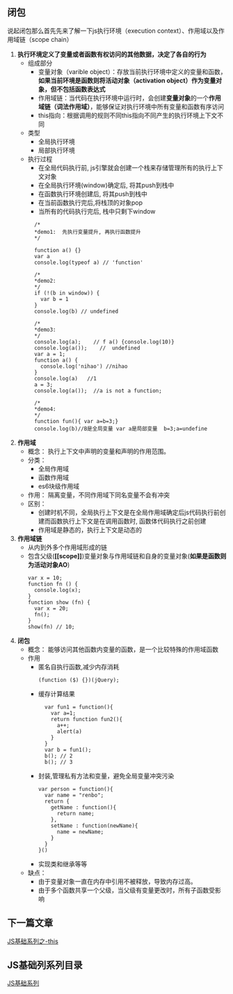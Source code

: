 ## 闭包
  说起闭包那么首先先来了解一下js执行环境（execution context）、作用域以及作用域链（scope chain）
   1. **执行环境定义了变量或者函数有权访问的其他数据，决定了各自的行为**
      - 组成部分
          - 变量对象（varible object）：存放当前执行环境中定义的变量和函数，**如果当前环境是函数则将活动对象（activation object）作为变量对象，但不包括函数表达式**
          - 作用域链：当代码在执行环境中运行时，会创建**变量对象**的一个**作用域链（词法作用域）**，能够保证对执行环境中所有变量和函数有序访问
          - this指向：根据调用的规则不同this指向不同产生的执行环境上下文不同
      - 类型
          - 全局执行环境
          - 局部执行环境
      - 执行过程          
          - 在全局代码执行前, js引擎就会创建一个栈来存储管理所有的执行上下文对象
          - 在全局执行环境(window)确定后, 将其push到栈中
          - 在函数执行环境创建后, 将其push到栈中
          - 在当前函数执行完后,将栈顶的对象pop
          - 当所有的代码执行完后, 栈中只剩下window
          ```
            /*
            *demo1:  先执行变量提升, 再执行函数提升
            */
            
            function a() {}
            var a
            console.log(typeof a) // 'function'

            /*
            *demo2:
            */
            if (!(b in window)) {
              var b = 1
            }
            console.log(b) // undefined

            /*
            *demo3:
            */
            console.log(a);    // f a() {console.log(10)}
            console.log(a());    //  undefined
            var a = 1;
            function a() {
              console.log('nihao') //nihao
            }
            console.log(a)   //1
            a = 3;
            console.log(a());  //a is not a function;

            /*
            *demo4:
            */
            function fun(){ var a=b=3;}
            console.log(b)//B是全局变量 var a是局部变量  b=3;a=undefine
          ```
   2. **作用域**
      - 概念： 执行上下文中声明的变量和声明的作用范围。
      - 分类：
        - 全局作用域
        - 函数作用域
        - es6块级作用域
      - 作用： 隔离变量，不同作用域下同名变量不会有冲突
      - 区别：
        - 创建时机不同，全局执行上下文是在全局作用域确定后js代码执行前创建而函数执行上下文是在调用函数时, 函数体代码执行之前创建
        - 作用域是静态的，执行上下文是动态的
  3. **作用域链**
      - 从内到外多个作用域形成的链
      - 包含父级(**[[scope]]**)变量对象与作用域链和自身的变量对象(**如果是函数则为活动对象AO**)
        ```
        var x = 10;
        function fn () {
          console.log(x);
        }
        function show (fn) {
          var x = 20;
          fn();
        }
        show(fn) // 10;
        ```
  4. **闭包**
     - 概念： 能够访问其他函数内变量的函数，是一个比较特殊的作用域函数
     - 作用
       * 匿名自执行函数,减少内存消耗
          ```
          (function ($) {})(jQuery);
          ```
       * 缓存计算结果
          ```
            var fun1 = function(){
              var a=1;
              return function fun2(){
                a++;
                alert(a)
              }
            }
            var b = fun1();
            b(); // 2       
            b(); // 3           
          ```
       * 封装,管理私有方法和变量，避免全局变量冲突污染
          ```
          var person = function(){    
            var name = "renbo";       
            return {    
              getName : function(){    
                return name;    
              },    
              setName : function(newName){    
                name = newName;    
              }    
            }    
          }() 
          ```
       * 实现类和继承等等
     - 缺点：
       * 由于变量对象一直在内存中引用不被释放，导致内存过高。
       * 由于多个函数共享一个父级，当父级有变量更改时，所有子函数受影响

## 下一篇文章
<a href='https://github.com/4sean/4sean.github.io/tree/master/pages/javascript/this.md'>JS基础系列之-this</a>

## JS基础列系列目录
<a href='https://github.com/4sean/4sean.github.io/tree/master/pages/javascript/index.md'>JS基础系列</a>
